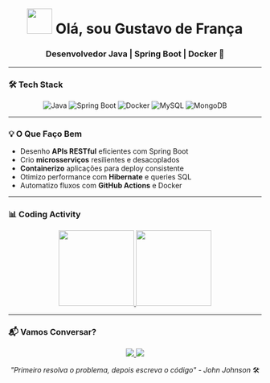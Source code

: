 <h1 align="center"> 
  <img src="https://media.giphy.com/media/v1.Y2lkPTc5MGI3NjExY3h1cHFraWY1eXZ6dDd2b2E4OGVvOWx5N3B4NWV2eXh3YjB0d3J3diZlcD12MV9pbnRlcm5hbF9naWZfYnlfaWQmY3Q9Zw/3oKIPEqDGUULpEU0aQ/giphy.gif" width="50px"> 
  Olá, sou Gustavo de França
</h1>

<h3 align="center">
  Desenvolvedor Java | Spring Boot | Docker 🐳
</h3>

---

### 🛠 Tech Stack

<p align="center">
  <img src="https://img.shields.io/badge/Java-ED8B00?style=flat-square&logo=openjdk&logoColor=white" alt="Java">
  <img src="https://img.shields.io/badge/Spring_Boot-6DB33F?style=flat-square&logo=spring-boot&logoColor=white" alt="Spring Boot">
  <img src="https://img.shields.io/badge/Docker-2496ED?style=flat-square&logo=docker&logoColor=white" alt="Docker">
  <img src="https://img.shields.io/badge/MySQL-4479A1?style=flat-square&logo=mysql&logoColor=white" alt="MySQL">
  <img src="https://img.shields.io/badge/MongoDB-47A248?style=flat-square&logo=mongodb&logoColor=white" alt="MongoDB">
</p>

---

### 💡 O Que Faço Bem

- Desenho **APIs RESTful** eficientes com Spring Boot
- Crio **microsserviços** resilientes e desacoplados
- **Containerizo** aplicações para deploy consistente
- Otimizo performance com **Hibernate** e queries SQL
- Automatizo fluxos com **GitHub Actions** e Docker

---

### 📊 Coding Activity

<div align="center">
  
  <a href="https://github.com/GugsFranca">
    <img height="150em" src="https://github-readme-stats.vercel.app/api?username=GugsFranca&include_all_commits=true&theme=radical&hide=stars,issues"/>
    <img height="150em" src="https://github-readme-stats.vercel.app/api/top-langs/?username=GugsFranca&layout=compact&theme=radical"/>
  </a>
</div>

---

### 📬 Vamos Conversar?
<p align="center"> <a href="https://www.linkedin.com/in/gustavo-fonseca-384a91206/"> <img src="https://img.shields.io/badge/LinkedIn-0A66C2?style=for-the-badge&logo=linkedin&logoColor=white"> </a> 
  <a href="mailto:gustavoffonsec4@gmail.com"> <img src="https://img.shields.io/badge/Gmail-D14836?style=for-the-badge&logo=gmail&logoColor=white"> </a> 
</p>
<p align="center"> <i>"Primeiro resolva o problema, depois escreva o código" - John Johnson</i> 🛠️ </p>

